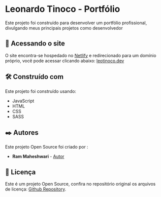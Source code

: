 # Leonardo Tinoco - Portfólio

Este projeto foi construído para desenvolver um portfólio profissional, divulgando meus principais projetos como desenvolvedor

## 🚀 Acessando o site

O site encontra-se hospedado no [Netlify](https://netlify.app/) e redirecionado para um domínio próprio, você pode acessar clicando abaixo:
[leotinoco.dev](https://leotinoco.dev)

## 🛠️ Construído com

Este projeto foi construído usando:

- JavaScript
- HTML
- CSS
- SASS

## ✒️ Autores

Este projeto Open Source foi criado por :

- **Ram Maheshwari** - [Autor](https://rammaheshwari.com)

## 📄 Licença

Este é um projeto Open Source, confira no repositório original os arquivos de licença: [Github Repository](https://github.com/rammcodes/Dopefolio).
